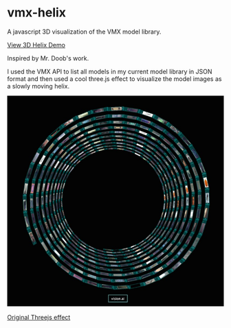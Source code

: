 vmx-helix
=========

A javascript 3D visualization of the VMX model library.

[View 3D Helix Demo](http://htmlpreview.github.io/?https://github.com/VISIONAI/vmx-helix/blob/master/index.html)

Inspired by Mr. Doob's work.

I used the VMX API to list all models in my current model
library in JSON format and then used a cool three.js effect to
visualize the model images as a slowly moving helix.

![helix](helix.jpg)

[Original Threejs effect](http://threejs.org/examples/css3d_periodictable.html)
